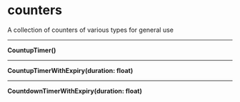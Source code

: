 # counters
A collection of counters of various types for general use

---
**CountupTimer()**

---
**CountupTimerWithExpiry(duration: float)**

---
**CountdownTimerWithExpiry(duration: float)**

